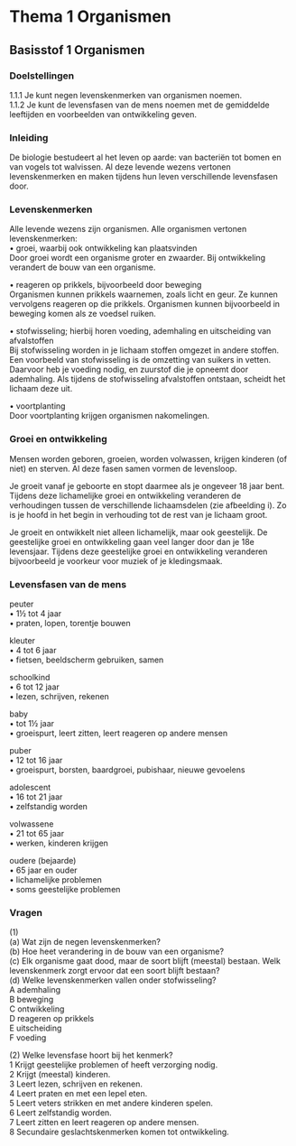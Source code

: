 # Thema 1 Organismen

## Basisstof 1 Organismen

### Doelstellingen

1.1.1 Je kunt negen levenskenmerken van organismen noemen.  
1.1.2 Je kunt de levensfasen van de mens noemen met de gemiddelde leeftijden en voorbeelden van ontwikkeling geven.

### Inleiding

De biologie bestudeert al het leven op aarde: van bacteriën tot bomen en van vogels tot walvissen. Al deze levende wezens vertonen levenskenmerken en maken tijdens hun leven verschillende levensfasen door.

### Levenskenmerken

Alle levende wezens zijn organismen. Alle organismen vertonen levenskenmerken:  
• groei, waarbij ook ontwikkeling kan plaatsvinden  
Door groei wordt een organisme groter en zwaarder. Bij ontwikkeling verandert de bouw van een organisme.

• reageren op prikkels, bijvoorbeeld door beweging  
Organismen kunnen prikkels waarnemen, zoals licht en geur. Ze kunnen vervolgens reageren op die prikkels. Organismen kunnen bijvoorbeeld in beweging komen als ze voedsel ruiken.

• stofwisseling; hierbij horen voeding, ademhaling en uitscheiding van afvalstoffen  
Bij stofwisseling worden in je lichaam stoffen omgezet in andere stoffen. Een voorbeeld van stofwisseling is de omzetting van suikers in vetten. Daarvoor heb je voeding nodig, en zuurstof die je opneemt door ademhaling. Als tijdens de stofwisseling afvalstoffen ontstaan, scheidt het lichaam deze uit.

• voortplanting  
Door voortplanting krijgen organismen nakomelingen.

### Groei en ontwikkeling

Mensen worden geboren, groeien, worden volwassen, krijgen kinderen (of niet) en sterven. Al deze fasen samen vormen de levensloop.

Je groeit vanaf je geboorte en stopt daarmee als je ongeveer 18 jaar bent. Tijdens deze lichamelijke groei en ontwikkeling veranderen de verhoudingen tussen de verschillende lichaamsdelen (zie afbeelding i). Zo is je hoofd in het begin in verhouding tot de rest van je lichaam groot.

Je groeit en ontwikkelt niet alleen lichamelijk, maar ook geestelijk. De geestelijke groei en ontwikkeling gaan veel langer door dan je 18e levensjaar. Tijdens deze geestelijke groei en ontwikkeling veranderen bijvoorbeeld je voorkeur voor muziek of je kledingsmaak.

### Levensfasen van de mens

peuter  
• 1½ tot 4 jaar  
• praten, lopen, torentje bouwen

kleuter  
• 4 tot 6 jaar  
• fietsen, beeldscherm gebruiken, samen

schoolkind  
• 6 tot 12 jaar  
• lezen, schrijven, rekenen

baby  
• tot 1½ jaar  
• groeispurt, leert zitten, leert reageren op andere mensen

puber  
• 12 tot 16 jaar  
• groeispurt, borsten, baardgroei, pubishaar, nieuwe gevoelens

adolescent  
• 16 tot 21 jaar  
• zelfstandig worden

volwassene  
• 21 tot 65 jaar  
• werken, kinderen krijgen

oudere (bejaarde)  
• 65 jaar en ouder  
• lichamelijke problemen  
• soms geestelijke problemen

### Vragen

(1)  
(a) Wat zijn de negen levenskenmerken?  
(b) Hoe heet verandering in de bouw van een organisme?  
(c) Elk organisme gaat dood, maar de soort blijft (meestal) bestaan. Welk levenskenmerk zorgt ervoor dat een soort blijft bestaan?  
(d) Welke levenskenmerken vallen onder stofwisseling?  
A ademhaling  
B beweging  
C ontwikkeling  
D reageren op prikkels  
E uitscheiding  
F voeding

(2) Welke levensfase hoort bij het kenmerk?  
1 Krijgt geestelijke problemen of heeft verzorging nodig.  
2 Krijgt (meestal) kinderen.  
3 Leert lezen, schrijven en rekenen.  
4 Leert praten en met een lepel eten.  
5 Leert veters strikken en met andere kinderen spelen.  
6 Leert zelfstandig worden.  
7 Leert zitten en leert reageren op andere mensen.  
8 Secundaire geslachtskenmerken komen tot ontwikkeling.

